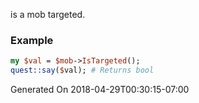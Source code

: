 is a mob targeted.
### Example

```perl
my $val = $mob->IsTargeted();
quest::say($val); # Returns bool
```


Generated On 2018-04-29T00:30:15-07:00